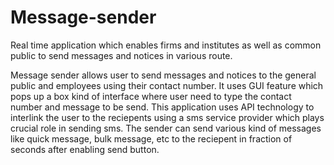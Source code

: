 # Message-sender
Real time application which enables firms and institutes as well as common public to send messages and notices in various route.

Message sender allows user to send messages and notices to the general public and employees using their contact number.
It uses GUI feature which pops up a box kind of interface where user need to type the contact number and message to be send. 
This application uses API technology to interlink the user to the reciepents using a sms service provider which plays crucial role in sending sms.
The sender can send various kind of messages like quick message, bulk message, etc to the reciepent in fraction of seconds after enabling send button.
